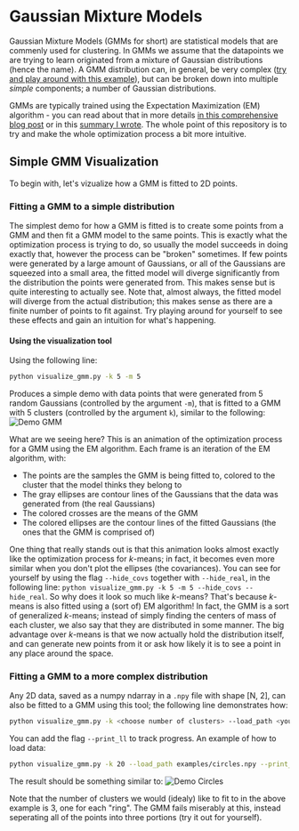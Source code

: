 # Gaussian Mixture Models
Gaussian Mixture Models (GMMs for short) are statistical models that are commenly used for clustering. In GMMs we assume that the datapoints we are trying to learn originated from a mixture of Gaussian distributions (hence the name). A GMM distribution can, in general, be very complex ([try and play around with this example](https://www.desmos.com/calculator/syrzk1wint)), but can be broken down into multiple _simple_ components; a number of Gaussian distributions.

GMMs are typically trained using the Expectation Maximization (EM) algorithm - you can read about that in more details [in this comprehensive blog post](http://bjlkeng.github.io/posts/the-expectation-maximization-algorithm/) or in this [summary I wrote](https://github.com/friedmanroy/GMM-visualizations/blob/master/Summary.pdf). The whole point of this repository is to try and make the whole optimization process a bit more intuitive.

## Simple GMM Visualization
To begin with, let's vizualize how a GMM is fitted to 2D points.

### Fitting a GMM to a simple distribution
The simplest demo for how a GMM is fitted is to create some points from a GMM and then fit a GMM model to the same points. This is exactly what the optimization process is trying to do, so usually the model succeeds in doing exactly that, however the process can be "broken" sometimes. If few points were generated by a large amount of Gaussians, or all of the Gaussians are squeezed into a small area, the fitted model will diverge significantly from the distribution the points were generated from. This makes sense but is quite interesting to actually see. Note that, almost always, the fitted model will diverge from the actual distribution; this makes sense as there are a finite number of points to fit against. Try playing around for yourself to see these effects and gain an intuition for what's happening. 

#### Using the visualization tool
Using the following line:
```bash
python visualize_gmm.py -k 5 -m 5
```
Produces a simple demo with data points that were generated from 5 random Gaussians (controlled by the argument `-m`), that is fitted to a GMM with 5 clusters (controlled by the argument `k`), similar to the following:
![Demo GMM](https://github.com/friedroy/gaussians/blob/master/examples/demo.gif)

What are we seeing here? This is an animation of the optimization process for a GMM using the EM algorithm. Each frame is an iteration of the EM algorithm, with: 
* The points are the samples the GMM is being fitted to, colored to the cluster that the model thinks they belong to
* The gray ellipses are contour lines of the Gaussians that the data was generated from (the real Gaussians) 
* The colored crosses are the means of the GMM 
* The colored ellipses are the contour lines of the fitted Gaussians (the ones that the GMM is comprised of)  

One thing that really stands out is that this animation looks almost exactly like the optimization process for _k_-means; in fact, it becomes even more similar when you don't plot the ellipses (the covariances). You can see for yourself by using the flag `--hide_covs` together with `--hide_real`, in the following line: `python visualize_gmm.py -k 5 -m 5 --hide_covs --hide_real`. So why does it look so much like _k_-means? That's because _k_-means is also fitted using a (sort of) EM algorithm! In fact, the GMM is a sort of generalized _k_-means; instead of simply finding the centers of mass of each cluster, we also say that they are distributed in some manner. The big advantage over _k_-means is that we now actually hold the distribution itself, and can generate new points from it or ask how likely it is to see a point in any place around the space.

### Fitting a GMM to a more complex distribution
Any 2D data, saved as a numpy ndarray in a `.npy` file with shape \[N, 2\], can also be fitted to a GMM using this tool; the following line demonstrates how:
```bash
python visualize_gmm.py -k <choose number of clusters> --load_path <your .npy file path here> [--print_ll]
```
You can add the flag `--print_ll` to track progress. An example of how to load data:
```bash
python visualize_gmm.py -k 20 --load_path examples/circles.npy --print_ll -i 100 --fps 15
```
The result should be something similar to:
![Demo Circles](https://github.com/friedroy/gaussians/blob/master/examples/circles.gif)

Note that the number of clusters we would (idealy) like to fit to in the above example is 3, one for each "ring". The GMM fails miserably at this, instead seperating all of the points into three portions (try it out for yourself).
